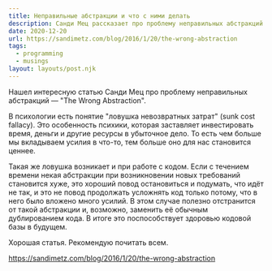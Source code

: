 ```yaml
---
title: Неправильные абстракции и что с ними делать
description: Санди Мец рассказает про проблему неправильных абстракций
date: 2020-12-20
url: https://sandimetz.com/blog/2016/1/20/the-wrong-abstraction
tags:
  - programming
  - musings
layout: layouts/post.njk
---
```

Нашел интересную статью Санди Мец про проблему неправильных абстракций — "The Wrong Abstraction".

В психологии есть понятие "ловушка невозвратных затрат" (sunk cost fallacy). Это особенность психики, которая заставляет инвестировать время, деньги и другие ресурсы в убыточное дело. То есть чем больше мы вкладываем усилия в что-то, тем больше оно для нас становится ценнее.

Такая же ловушка возникает и при работе с кодом. Если с течением времени некая абстракции при возникновении новых требований становится хуже, это хороший повод остановиться и подумать, что идёт не так, и это не повод продолжать усложнять код только потому, что в него было вложено много усилий. В этом случае полезно отстранится от такой абстракции и, возможно, заменить её обычным дублированием кода. В итоге это поспособствует здоровью кодовой базы в будущем.

Хорошая статья. Рекомендую почитать всем.

https://sandimetz.com/blog/2016/1/20/the-wrong-abstraction
